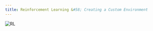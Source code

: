```yaml
---
title: Reinforcement Learning &#58; Creating a Custom Environment
---
```


![RL](https://www.learndatasci.com/documents/14/Reinforcement-Learning-Animation.gif)


